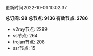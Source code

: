 更新时间2022-10-01 10:02:37

**总订阅: 98**
**总节点: 9136**
**有效节点: 2786**
- v2ray节点: 2299
- ss节点: 264
- trojan节点: 208
- ssr节点: 15
